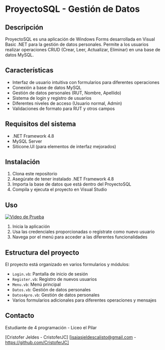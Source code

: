 # ProyectoSQL - Gestión de Datos

## Descripción
ProyectoSQL es una aplicación de Windows Forms desarrollada en Visual Basic .NET para la gestión de datos personales. Permite a los usuarios realizar operaciones CRUD (Crear, Leer, Actualizar, Eliminar) en una base de datos MySQL.

## Características
- Interfaz de usuario intuitiva con formularios para diferentes operaciones
- Conexión a base de datos MySQL
- Gestión de datos personales (RUT, Nombre, Apellido)
- Sistema de login y registro de usuarios
- Diferentes niveles de acceso (Usuario normal, Admin)
- Validaciones de formato para RUT y otros campos

## Requisitos del sistema
- .NET Framework 4.8
- MySQL Server
- Siticone.UI (para elementos de interfaz mejorados)

## Instalación
1. Clona este repositorio
2. Asegúrate de tener instalado .NET Framework 4.8
3. Importa la base de datos que está dentro del ProyectoSQL
4. Compila y ejecuta el proyecto en Visual Studio

## Uso
[![Video de Prueba](https://img.youtube.com/vi/lEEZQnqvTzk/mqdefault.jpg)](https://www.youtube.com/watch?v=l_ATvS43bYQ)
1. Inicia la aplicación
2. Usa las credenciales proporcionadas o regístrate como nuevo usuario
3. Navega por el menú para acceder a las diferentes funcionalidades

## Estructura del proyecto
El proyecto está organizado en varios formularios y módulos:
- `Login.vb`: Pantalla de inicio de sesión
- `Register.vb`: Registro de nuevos usuarios
- `Menu.vb`: Menú principal
- `Datos.vb`: Gestión de datos personales
- `Datos4pro.vb`: Gestión de datos personales
- Varios formularios adicionales para diferentes operaciones y mensajes

## Contacto
Estudiante de 4 programación - Liceo el Pilar

[Cristofer Jeldes - CristoferJC]
[isaiasjeldescalisto@gmail.com - https://github.com/CristoferJC]
